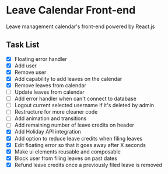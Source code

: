 # Leave Calendar Front-end
Leave management calendar's front-end powered by React.js

## Task List
- [x] Floating error handler
- [x] Add user
- [x] Remove user
- [x] Add capability to add leaves on the calendar
- [x] Remove leaves from calendar
- [ ] Update leaves from calendar
- [ ] Add error handler when can't connect to database
- [ ] Logout current selected username if it's deleted by admin
- [ ] Restructure for more cleaner code
- [ ] Add animation and transitions
- [ ] Add remaining number of leave credits on header
- [x] Add Holiday API integration
- [x] Add option to reduce leave credits when filing leaves
- [x] Edit floating error so that it goes away after X seconds
- [x] Make ui elements reusable and composable
- [x] Block user from filing leaves on past dates
- [x] Refund leave credits once a previously filed leave is removed